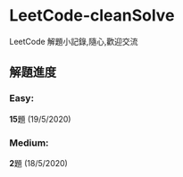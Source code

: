 # LeetCode-cleanSolve
LeetCode 解題小記錄,隨心,歡迎交流

## 解題進度
### Easy:
**15**題 (19/5/2020)

### Medium:
**2**題 (18/5/2020)
